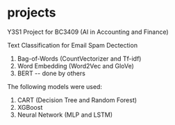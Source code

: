 # projects
Y3S1 Project for BC3409 (AI in Accounting and Finance)

Text Classification for Email Spam Dectection
1) Bag-of-Words (CountVectorizer and Tf-idf)
2) Word Embedding (Word2Vec and GloVe)
3) BERT -- done by others

The following models were used:
1) CART (Decision Tree and Random Forest)
2) XGBoost
3) Neural Network (MLP and LSTM)
